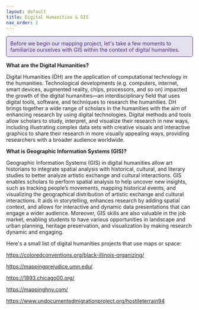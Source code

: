 ```yaml
---
layout: default
title: Digital Humanities & GIS
nav_order: 2
---
```


<div style="border: 1px solid #4E2A84; background-color: #E4E0EE; padding: 10px; border-radius: 5px; color: #4E2A84;">
  Before we begin our mapping project, let's take a few moments to familiarize ourselves with GIS within the context of digital humanities.
</div>

**What are the Digital Humanities?**

Digital Humanities (DH) are the application of computational technology in the humanities. Technological developments (e.g. computers, internet, smart devices, augmented reality, chips, processors, and so on) impacted the growth of the digital humanities—an interdisciplinary field that uses digital tools, software, and techniques to research the humanities. DH brings together a wide range of scholars in the humanities with the aim of enhancing research by using digital technologies. Digital methods and tools allow scholars to study, interpret, and visualize their research in new ways, including illustrating complex data sets with creative visuals and interactive graphics to share their research in more visually appealing ways, providing researchers with a broader audience worldwide. 

 

**What is Geographic Information Systems (GIS)?**

Geographic Information Systems (GIS) in digital humanities allow art historians to integrate spatial analysis with historical, cultural, and literary studies to better analyze artistic exchange and cultural interactions. GIS enables scholars to perform spatial analysis to help uncover new insights, such as tracking people’s movements, mapping historical events, and visualizing the geographical distribution of artistic exchange and cultural interactions. It aids in storytelling, enhances research by adding spatial context, and allows for interactive and dynamic data presentations that can engage a wider audience. Moreover, GIS skills are also valuable in the job market, enabling students to have various opportunities in landscape and urban planning, heritage preservation, and visualization by making research dynamic and engaging.   

Here's a small list of digital humanities projects that use maps or space: 

https://coloredconventions.org/black-illinois-organizing/

https://mappingprejudice.umn.edu/

https://1893.chicago00.org/

https://mappinghny.com/

https://www.undocumentedmigrationproject.org/hostileterrain94


